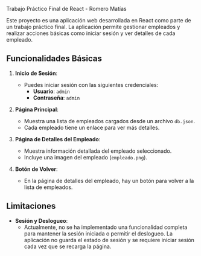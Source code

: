 Trabajo Práctico Final de React - Romero Matías

Este proyecto es una aplicación web desarrollada en React como parte de un trabajo práctico final. La aplicación permite gestionar empleados y realizar acciones básicas como iniciar sesión y ver detalles de cada empleado.

## Funcionalidades Básicas

1. **Inicio de Sesión**: 
   - Puedes iniciar sesión con las siguientes credenciales:
     - **Usuario**: `admin`
     - **Contraseña**: `admin`

2. **Página Principal**:
   - Muestra una lista de empleados cargados desde un archivo `db.json`.
   - Cada empleado tiene un enlace para ver más detalles.

3. **Página de Detalles del Empleado**:
   - Muestra información detallada del empleado seleccionado.
   - Incluye una imagen del empleado (`empleado.png`).

4. **Botón de Volver**:
   - En la página de detalles del empleado, hay un botón para volver a la lista de empleados.

## Limitaciones

- **Sesión y Deslogueo**:
  - Actualmente, no se ha implementado una funcionalidad completa para mantener la sesión iniciada o permitir el deslogueo. La aplicación no guarda el estado de sesión y se requiere iniciar sesión cada vez que se recarga la página.
